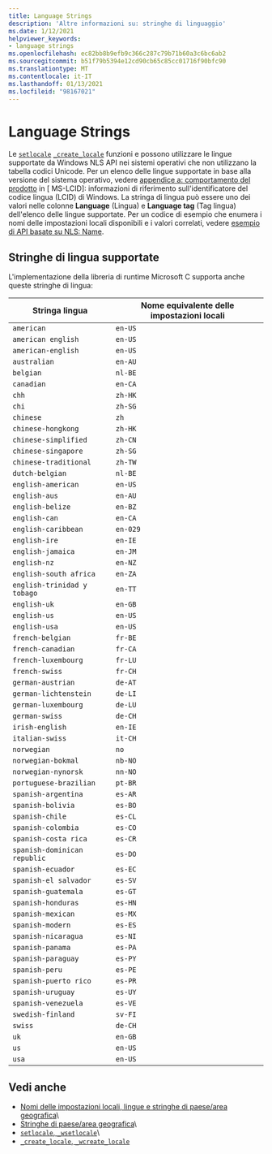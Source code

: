 ```yaml
---
title: Language Strings
description: 'Altre informazioni su: stringhe di linguaggio'
ms.date: 1/12/2021
helpviewer_keywords:
- language strings
ms.openlocfilehash: ec82bb8b9efb9c366c287c79b71b60a3c6bc6ab2
ms.sourcegitcommit: b51f79b5394e12cd90cb65c85cc01716f90bfc90
ms.translationtype: MT
ms.contentlocale: it-IT
ms.lasthandoff: 01/13/2021
ms.locfileid: "98167021"
---
```

# <a name="language-strings"></a>Language Strings

Le [`setlocale`](../c-runtime-library/reference/setlocale-wsetlocale.md) [`_create_locale`](../c-runtime-library/reference/create-locale-wcreate-locale.md) funzioni e possono utilizzare le lingue supportate da Windows NLS API nei sistemi operativi che non utilizzano la tabella codici Unicode. Per un elenco delle lingue supportate in base alla versione del sistema operativo, vedere [appendice a: comportamento del prodotto](/openspecs/windows_protocols/ms-lcid/a9eac961-e77d-41a6-90a5-ce1a8b0cdb9c) in \[ MS-LCID]: informazioni di riferimento sull'identificatore del codice lingua (LCID) di Windows. La stringa di lingua può essere uno dei valori nelle colonne **Language** (Lingua) e **Language tag** (Tag lingua) dell'elenco delle lingue supportate. Per un codice di esempio che enumera i nomi delle impostazioni locali disponibili e i valori correlati, vedere [esempio di API basate su NLS: Name](/windows/win32/intl/nls--name-based-apis-sample).

## <a name="supported-language-strings"></a>Stringhe di lingua supportate

L'implementazione della libreria di runtime Microsoft C supporta anche queste stringhe di lingua:

|Stringa lingua|Nome equivalente delle impostazioni locali|
|---------------------|----------------------------|
|`american`|`en-US`|
|`american english`|`en-US`|
|`american-english`|`en-US`|
|`australian`|`en-AU`|
|`belgian`|`nl-BE`|
|`canadian`|`en-CA`|
|`chh`|`zh-HK`|
|`chi`|`zh-SG`|
|`chinese`|`zh`|
|`chinese-hongkong`|`zh-HK`|
|`chinese-simplified`|`zh-CN`|
|`chinese-singapore`|`zh-SG`|
|`chinese-traditional`|`zh-TW`|
|`dutch-belgian`|`nl-BE`|
|`english-american`|`en-US`|
|`english-aus`|`en-AU`|
|`english-belize`|`en-BZ`|
|`english-can`|`en-CA`|
|`english-caribbean`|`en-029`|
|`english-ire`|`en-IE`|
|`english-jamaica`|`en-JM`|
|`english-nz`|`en-NZ`|
|`english-south africa`|`en-ZA`|
|`english-trinidad y tobago`|`en-TT`|
|`english-uk`|`en-GB`|
|`english-us`|`en-US`|
|`english-usa`|`en-US`|
|`french-belgian`|`fr-BE`|
|`french-canadian`|`fr-CA`|
|`french-luxembourg`|`fr-LU`|
|`french-swiss`|`fr-CH`|
|`german-austrian`|`de-AT`|
|`german-lichtenstein`|`de-LI`|
|`german-luxembourg`|`de-LU`|
|`german-swiss`|`de-CH`|
|`irish-english`|`en-IE`|
|`italian-swiss`|`it-CH`|
|`norwegian`|`no`|
|`norwegian-bokmal`|`nb-NO`|
|`norwegian-nynorsk`|`nn-NO`|
|`portuguese-brazilian`|`pt-BR`|
|`spanish-argentina`|`es-AR`|
|`spanish-bolivia`|`es-BO`|
|`spanish-chile`|`es-CL`|
|`spanish-colombia`|`es-CO`|
|`spanish-costa rica`|`es-CR`|
|`spanish-dominican republic`|`es-DO`|
|`spanish-ecuador`|`es-EC`|
|`spanish-el salvador`|`es-SV`|
|`spanish-guatemala`|`es-GT`|
|`spanish-honduras`|`es-HN`|
|`spanish-mexican`|`es-MX`|
|`spanish-modern`|`es-ES`|
|`spanish-nicaragua`|`es-NI`|
|`spanish-panama`|`es-PA`|
|`spanish-paraguay`|`es-PY`|
|`spanish-peru`|`es-PE`|
|`spanish-puerto rico`|`es-PR`|
|`spanish-uruguay`|`es-UY`|
|`spanish-venezuela`|`es-VE`|
|`swedish-finland`|`sv-FI`|
|`swiss`|`de-CH`|
|`uk`|`en-GB`|
|`us`|`en-US`|
|`usa`|`en-US`|

## <a name="see-also"></a>Vedi anche

- [Nomi delle impostazioni locali, lingue e stringhe di paese/area geografica](../c-runtime-library/locale-names-languages-and-country-region-strings.md)\
- [Stringhe di paese/area geografica](../c-runtime-library/country-region-strings.md)\
- [`setlocale`, `_wsetlocale`](../c-runtime-library/reference/setlocale-wsetlocale.md)\
- [`_create_locale`, `_wcreate_locale`](../c-runtime-library/reference/create-locale-wcreate-locale.md)
